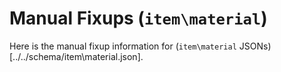 # Manual Fixups (`item\material`)

Here is the manual fixup information for (`item\material` JSONs)[../../schema/item\material.json].


